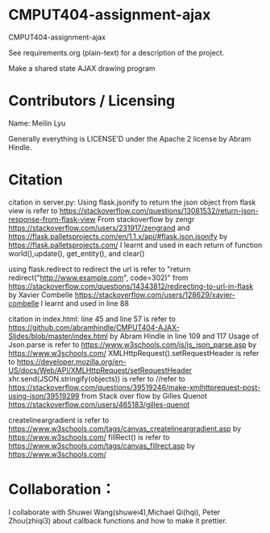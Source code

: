 CMPUT404-assignment-ajax
==============================

CMPUT404-assignment-ajax

See requirements.org (plain-text) for a description of the project.

Make a shared state AJAX drawing program

Contributors / Licensing
========================
Name: Meilin Lyu

Generally everything is LICENSE'D under the Apache 2 license by Abram Hindle.

Citation
=========
citation in server.py:
Using flask.jsonify to return the json object from flask view is refer to
https://stackoverflow.com/questions/13081532/return-json-response-from-flask-view From stackoverflow
by zengr https://stackoverflow.com/users/231917/zengrand and https://flask.palletsprojects.com/en/1.1.x/api/#flask.json.jsonify by https://flask.palletsprojects.com/
I learnt and used in each return of function world(),update(), get_entity(), and clear()

using flask.redirect to redirect the url is refer to "return redirect("http://www.example.com", code=302)" from https://stackoverflow.com/questions/14343812/redirecting-to-url-in-flask
by Xavier Combelle https://stackoverflow.com/users/128629/xavier-combelle
I learnt and used in line 88

citation in index.html:
line 45 and line 57 is refer to https://github.com/abramhindle/CMPUT404-AJAX-Slides/blob/master/index.html by Abram Hindle in line 109 and 117
Usage of Json.parse is refer to https://www.w3schools.com/js/js_json_parse.asp by https://www.w3schools.com/
XMLHttpRequest().setRequestHeader is refer to https://developer.mozilla.org/en-US/docs/Web/API/XMLHttpRequest/setRequestHeader
xhr.send(JSON.stringify(objects)) is refer to //refer to https://stackoverflow.com/questions/39519246/make-xmlhttprequest-post-using-json/39519299 from Stack over flow by Gilles Quenot  https://stackoverflow.com/users/465183/gilles-quenot

createlineargradient is refer to https://www.w3schools.com/tags/canvas_createlineargradient.asp by https://www.w3schools.com/
fillRect() is refer to https://www.w3schools.com/tags/canvas_fillrect.asp by https://www.w3schools.com/

Collaboration：
==============
I collaborate with Shuwei Wang(shuwei4),Michael Qi(hqi), Peter Zhou(zhiqi3) about callback functions and how to make it prettier.






